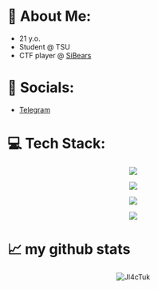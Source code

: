 # 👾 About Me:
- 21 y.o.
- Student @ TSU
- CTF player @ [SiBears](https://gitlab.com/sibears) 

# 📱 Socials:

- [Telegram](https://t.me/Jl4cTuk)

# 💻 Tech Stack:
<p align="center">
  <a href="https://skillicons.dev">
    <img src="https://skillicons.dev/icons?i=docker,terraform,ansible,githubactions,cloudflare" />
  </a>
</p>
<p align="center">
  <a href="https://skillicons.dev">
    <img src="https://skillicons.dev/icons?i=linux,mint,vim,vscode,git" />
  </a>
</p>
<p align="center">
  <a href="https://skillicons.dev">
    <img src="https://skillicons.dev/icons?i=py,c" />
  </a>
</p>
<p align="center">
  <a href="https://skillicons.dev">
    <img src="https://skillicons.dev/icons?i=flask" />
  </a>
</p>

# 📈 my github stats

<p align="center"> <img src="https://github-readme-stats.vercel.app/api?username=Jl4cTuk&show_icons=true&theme=gotham" alt="Jl4cTuk" />
